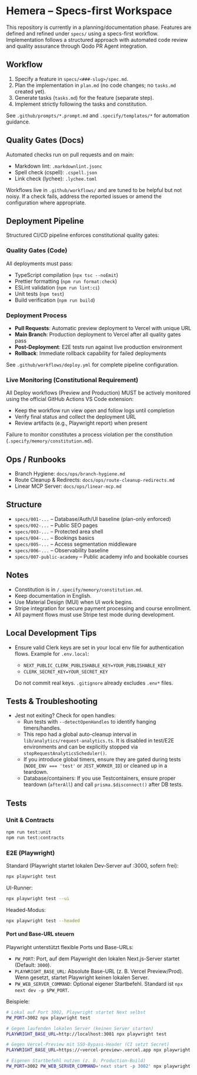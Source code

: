 # Hemera – Specs-first Workspace

This repository is currently in a planning/documentation phase. Features are defined and refined
under `specs/` using a specs-first workflow. Implementation follows a structured approach with
automated code review and quality assurance through Qodo PR Agent integration.

## Workflow

1. Specify a feature in `specs/<###-slug>/spec.md`.
2. Plan the implementation in `plan.md` (no code changes; no `tasks.md` created yet).
3. Generate tasks (`tasks.md`) for the feature (separate step).
4. Implement strictly following the tasks and constitution.

See `.github/prompts/*.prompt.md` and `.specify/templates/*` for automation guidance.

## Quality Gates (Docs)

Automated checks run on pull requests and on main:

- Markdown lint: `.markdownlint.jsonc`
- Spell check (cspell): `.cspell.json`
- Link check (lychee): `.lychee.toml`

Workflows live in `.github/workflows/` and are tuned to be helpful but not noisy. If a check fails,
address the reported issues or amend the configuration where appropriate.

## Deployment Pipeline

Structured CI/CD pipeline enforces constitutional quality gates:

### Quality Gates (Code)

All deployments must pass:

- TypeScript compilation (`npx tsc --noEmit`)
- Prettier formatting (`npm run format:check`)
- ESLint validation (`npm run lint:ci`)
- Unit tests (`npm test`)
- Build verification (`npm run build`)

### Deployment Process

- **Pull Requests**: Automatic preview deployment to Vercel with unique URL
- **Main Branch**: Production deployment to Vercel after all quality gates pass
- **Post-Deployment**: E2E tests run against live production environment
- **Rollback**: Immediate rollback capability for failed deployments

See `.github/workflows/deploy.yml` for complete pipeline configuration.

### Live Monitoring (Constitutional Requirement)

All Deploy workflows (Preview and Production) MUST be actively monitored using the official GitHub
Actions VS Code extension:

- Keep the workflow run view open and follow logs until completion
- Verify final status and collect the deployment URL
- Review artifacts (e.g., Playwright report) when present

Failure to monitor constitutes a process violation per the constitution
(`.specify/memory/constitution.md`).

## Ops / Runbooks

- Branch Hygiene: `docs/ops/branch-hygiene.md`
- Route Cleanup & Redirects: `docs/ops/route-cleanup-redirects.md`
- Linear MCP Server: `docs/ops/linear-mcp.md`

## Structure

- `specs/001-...` – Database/Auth/UI baseline (plan-only enforced)
- `specs/002-...` – Public SEO pages
- `specs/003-...` – Protected area shell
- `specs/004-...` – Bookings basics
- `specs/005-...` – Access segmentation middleware
- `specs/006-...` – Observability baseline
- `specs/007-public-academy` – Public academy info and bookable courses

## Notes

- Constitution is in `/.specify/memory/constitution.md`.
- Keep documentation in English.
- Use Material Design (MUI) when UI work begins.
- Stripe integration for secure payment processing and course enrollment.
- All payment flows must use Stripe test mode during development.

## Local Development Tips

- Ensure valid Clerk keys are set in your local env file for authentication flows. Example for
  `.env.local`:
  - `NEXT_PUBLIC_CLERK_PUBLISHABLE_KEY=YOUR_PUBLISHABLE_KEY`
  - `CLERK_SECRET_KEY=YOUR_SECRET_KEY`

  Do not commit real keys. `.gitignore` already excludes `.env*` files.

## Tests & Troubleshooting

- Jest not exiting? Check for open handles:
  - Run tests with `--detectOpenHandles` to identify hanging timers/handles.
  - This repo had a global auto-cleanup interval in `lib/analytics/request-analytics.ts`. It is
    disabled in test/E2E environments and can be explicitly stopped via
    `stopRequestAnalyticsScheduler()`.
  - If you introduce global timers, ensure they are gated during tests (`NODE_ENV === 'test'` or
    `JEST_WORKER_ID`) or cleaned up in a teardown.
  - Database/containers: If you use Testcontainers, ensure proper teardown (`afterAll`) and call
    `prisma.$disconnect()` after DB tests.

## Tests

### Unit & Contracts

```bash
npm run test:unit
npm run test:contracts
```

### E2E (Playwright)

Standard (Playwright startet lokalen Dev-Server auf :3000, sofern frei):

```bash
npx playwright test
```

UI-Runner:

```bash
npx playwright test --ui
```

Headed-Modus:

```bash
npx playwright test --headed
```

#### Port und Base-URL steuern

Playwright unterstützt flexible Ports und Base-URLs:

- `PW_PORT`: Port, auf dem Playwright den lokalen Next.js-Server startet (Default: `3000`).
- `PLAYWRIGHT_BASE_URL`: Absolute Base-URL (z. B. Vercel Preview/Prod). Wenn gesetzt, startet
  Playwright keinen lokalen Server.
- `PW_WEB_SERVER_COMMAND`: Optional eigener Startbefehl. Standard ist `npx next dev -p $PW_PORT`.

Beispiele:

```bash
# Lokal auf Port 3002, Playwright startet Next selbst
PW_PORT=3002 npx playwright test

# Gegen laufenden lokalen Server (keinen Server starten)
PLAYWRIGHT_BASE_URL=http://localhost:3001 npx playwright test

# Gegen Vercel-Preview mit SSO-Bypass-Header (CI setzt Secret)
PLAYWRIGHT_BASE_URL=https://<vercel-preview>.vercel.app npx playwright test

# Eigenen Startbefehl nutzen (z. B. Production-Build)
PW_PORT=3002 PW_WEB_SERVER_COMMAND='next start -p 3002' npx playwright test
```
